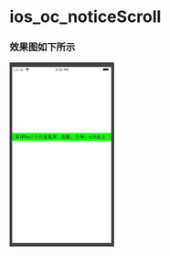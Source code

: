 # ios_oc_noticeScroll
### 效果图如下所示
![](https://github.com/yll1024335892/ios_oc_noticeScroll/blob/master/1.gif)
